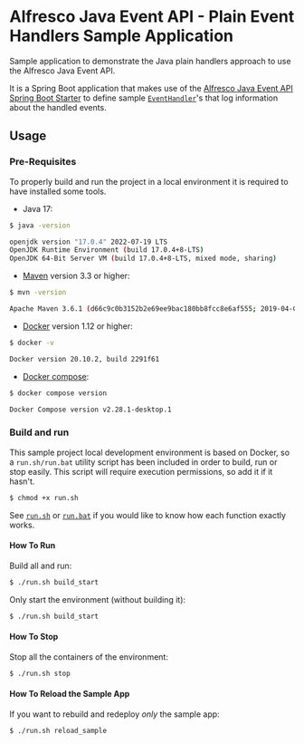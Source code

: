# Alfresco Java Event API - Plain Event Handlers Sample Application

Sample application to demonstrate the Java plain handlers approach to use the Alfresco Java Event API.

It is a Spring Boot application that makes use of the [Alfresco Java Event API Spring Boot Starter](../../alfresco-java-event-api/README.md#spring-boot-custom-starter)
to define sample [```EventHandler```](../../alfresco-java-event-api/alfresco-java-event-api-handling/src/main/java/org/alfresco/event/sdk/handling/handler/EventHandler.java)'s
that log information about the handled events.

## Usage

### Pre-Requisites

To properly build and run the project in a local environment it is required to have installed some tools.

* Java 17:
```bash
$ java -version

openjdk version "17.0.4" 2022-07-19 LTS
OpenJDK Runtime Environment (build 17.0.4+8-LTS)
OpenJDK 64-Bit Server VM (build 17.0.4+8-LTS, mixed mode, sharing)

```

* [Maven](https://maven.apache.org/install.html) version 3.3 or higher:
```bash
$ mvn -version

Apache Maven 3.6.1 (d66c9c0b3152b2e69ee9bac180bb8fcc8e6af555; 2019-04-04T21:00:29+02:00)
```

* [Docker](https://docs.docker.com/install/) version 1.12 or higher:
```bash
$ docker -v

Docker version 20.10.2, build 2291f61
```

* [Docker compose](https://docs.docker.com/compose/install/):
```bash
$ docker compose version

Docker Compose version v2.28.1-desktop.1
```

### Build and run

This sample project local development environment is based on Docker, so a ```run.sh/run.bat``` utility script has been included in order to build, run or stop 
easily. This script will require execution permissions, so add it if it hasn't.

```bash
$ chmod +x run.sh
```

See [```run.sh```](run.sh) or [```run.bat```](run.bat) if you would like to know how each function exactly works.

#### How To Run

Build all and run:

```bash
$ ./run.sh build_start
```

Only start the environment (without building it):

```bash
$ ./run.sh build_start
```

#### How To Stop

Stop all the containers of the environment:

```bash
$ ./run.sh stop
```

#### How To Reload the Sample App

If you want to rebuild and redeploy *only* the sample app:

```bash
$ ./run.sh reload_sample
```

